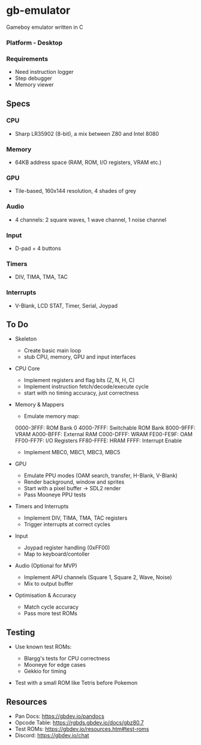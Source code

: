# gb-emulator
Gameboy emulator written in C

### Platform - Desktop

### Requirements
* Need instruction logger
* Step debugger
* Memory viewer

## Specs

### CPU

- Sharp LR35902 (8-bit), a mix between Z80 and Intel 8080

### Memory

- 64KB address space (RAM, ROM, I/O registers, VRAM etc.)

### GPU

- Tile-based, 160x144 resolution, 4 shades of grey

### Audio

- 4 channels: 2 square waves, 1 wave channel, 1 noise channel

### Input

- D-pad + 4 buttons

### Timers

- DIV, TIMA, TMA, TAC

### Interrupts

- V-Blank, LCD STAT, Timer, Serial, Joypad

## To Do

* Skeleton
    - Create basic main loop
    - stub CPU, memory, GPU and input interfaces

* CPU Core
    - Implement registers and flag bits (Z, N, H, C)
    - Implement instruction fetch/decode/execute cycle
    - start with no timing accuracy, just correctness

* Memory & Mappers
    - Emulate memory map:


    0000-3FFF: ROM Bank 0
    4000-7FFF: Switchable ROM Bank
    8000-9FFF: VRAM
    A000-BFFF: External RAM
    C000-DFFF: WRAM
    FE00-FE9F: OAM
    FF00-FF7F: I/O Registers
    FF80-FFFE: HRAM
    FFFF: Interrupt Enable


    - Implement MBC0, MBC1, MBC3, MBC5

* GPU

    - Emulate PPU modes (OAM search, transfer, H-Blank, V-Blank)
    - Render background, window and sprites
    - Start with a pixel buffer -> SDL2 render
    - Pass Mooneye PPU tests

* Timers and Interrupts

    - Implement DIV, TIMA, TMA, TAC registers
    - Trigger interrupts at correct cycles

* Input
    
    - Joypad register handling (0xFF00)
    - Map to keyboard/contoller

* Audio (Optional for MVP)

    - Implement APU channels (Square 1, Square 2, Wave, Noise)
    - Mix to output buffer

* Optimisation & Accuracy

    - Match cycle accuracy
    - Pass more test ROMs

## Testing

* Use known test ROMs:
    - Blargg's tests for CPU correctness
    - Mooneye for edge cases
    - Gekkio for timing

* Test with a small ROM like Tetris before Pokemon

## Resources

* Pan Docs: https://gbdev.io/pandocs
* Opcode Table: https://rgbds.gbdev.io/docs/gbz80.7
* Test ROMs: https://gbdev.io/resources.htm#test-roms
* Discord: https://gbdev.io/chat
